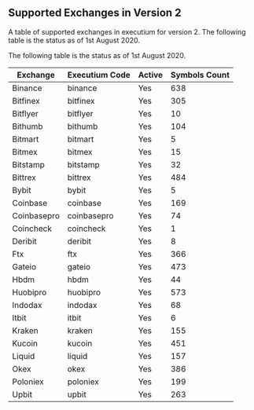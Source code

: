 ## Supported Exchanges in Version 2
A table of supported exchanges in executium for version 2. The following table is the status as of 1st August 2020.

The following table is the status as of 1st August 2020.

Exchange | Executium Code |Active | Symbols Count
------------ | ------------ | ------------ | ------------
Binance|binance|Yes|638
Bitfinex|bitfinex|Yes|305
Bitflyer|bitflyer|Yes|10
Bithumb|bithumb|Yes|104
Bitmart|bitmart|Yes|5
Bitmex|bitmex|Yes|15
Bitstamp|bitstamp|Yes|32
Bittrex|bittrex|Yes|484
Bybit|bybit|Yes|5
Coinbase|coinbase|Yes|169
Coinbasepro|coinbasepro|Yes|74
Coincheck|coincheck|Yes|1
Deribit|deribit|Yes|8
Ftx|ftx|Yes|366
Gateio|gateio|Yes|473
Hbdm|hbdm|Yes|44
Huobipro|huobipro|Yes|573
Indodax|indodax|Yes|68
Itbit|itbit|Yes|6
Kraken|kraken|Yes|155
Kucoin|kucoin|Yes|451
Liquid|liquid|Yes|157
Okex|okex|Yes|386
Poloniex|poloniex|Yes|199
Upbit|upbit|Yes|263
